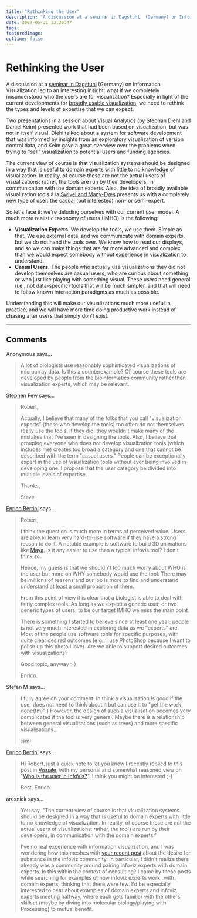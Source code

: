 ```yaml
---
title: "Rethinking the User"
description: "A discussion at a seminar in Dagstuhl  (Germany) on Information Visualization has led to an interesting insight: what if we completely misunderstood who the users are for visualization? Especially in light of the current developments for broadly usable visualization, we need to rethink the types and levels of expertise that we can expect."
date: 2007-05-31 13:30:47
tags: 
featuredImage: 
outline: false
---
```


# Rethinking the User

A discussion at a <a href="http://kathrin.dagstuhl.de/07221/">seminar in Dagstuhl</a> (Germany) on Information Visualization led to an interesting insight: what if we completely misunderstood who the users are for visualization? Especially in light of the current developments for <a href="/blog/2007/visualization-sets-information-free">broadly usable visualization</a>, we need to rethink the types and levels of expertise that we can expect.

Two presentations in a session about Visual Analytics (by Stephan Diehl and Daniel Keim) presented work that had been based on visualization, but was not in itself visual. Diehl talked about a system for software development that was informed by insights from an exploratory visualization of version control data, and Keim gave a great overview over the problems when trying to "sell" visualization to potential users and funding agencies.

The current view of course is that visualization systems should be designed in a way that is useful to domain experts with little to no knowledge of visualization. In reality, of course these are not the actual users of visualizations: rather, the tools are run by their developers, in communication with the domain experts. Also, the idea of broadly available visualization tools á la <a href="/blog/2007/swivel-vs-many-eyes">Swivel and Many-Eyes</a> presents us with a completely new type of user: the casual (but interested) non- or semi-expert.

So let's face it: we're deluding ourselves with our current user model. A much more realistic taxonomy of users (IMHO) is the following:
<ul>
	<li><strong>Visualization Experts</strong>. We develop the tools, we use them. Simple as that. We use external data, and we communicate with domain experts, but we do not hand the tools over. We know how to read our displays, and so we can make things that are far more advanced and complex than we would expect somebody without experience in visualization to understand.</li>
	<li><strong>Casual Users.</strong> The people who actually use visualizations they did not develop themselves are casual users, who are curious about something, or who just like playing with something visual. These users need general (i.e., not data-specific) tools that will be much simpler, and that will need to follow known interaction paradigms as much as possible.</li>
</ul>
Understanding this will make our visualizations much more useful in practice, and we will have more time doing productive work instead of chasing after users that simply don't exist.


<PostedBy />


<aside class="comments">

---
## Comments

Anonymous says…
>	A lot of biologists use reasonably sophisticated visualizations of microarray data. Is this a counterexample? Of course these tools are developed by people from the bioinformatics community rather than visualization experts, which may be relevant.

<a href="http://www.perceptualedge.com" rel="nofollow noopener" target="_blank">Stephen Few</a> says…
>	Robert,
>	
>	Actually, I believe that many of the folks that you call "visualization experts" (those who develop the tools) too often do not themselves really use the tools. If they did, they wouldn't make many of the mistakes that I've seen in designing the tools. Also, I believe that grouping everyone who does not develop visualization tools (which includes me) creates too broad a category and one that cannot be described with the term "casual users." People can be exceptionally expert in the use of visualization tools without ever being involved in developing one. I propose that the user category be divided into multiple levels of expertise. 
>	
>	Thanks,
>	
>	Steve

<a href="http://diuf.unifr.ch/people/bertinie/visuale/" rel="nofollow noopener" target="_blank">Enrico Bertini</a> says…
>	Robert,
>	
>	I think the question is much more in terms of perceived value. Users are able to learn very hard-to-use software if they have a strong reason to do it. A notable example is software to build 3D animations like <a href="http://usa.autodesk.com/adsk/servlet/index?siteID=123112&id=7635018">Maya</a>. Is it any easier to use than a typical infovis tool? I don't think so.
>	
>	Hence, my guess is that we shouldn't too much worry about WHO is the user but more on WHY somebody would use the tool. There may be millions of reasons and our job is more to find and understand understand at least a small proportion of them.
>	
>	From this point of view it is clear that a biologist is able to deal with fairly complex tools. As long as we expect a generic user, or two generic types of users, to be our target IMHO we miss the main point.
>	
>	There is something I started to believe since at least one year: people is not very much interested in exploring data as we "experts" are. Most of the people use software tools for specific purposes, with quite clear desired outcomes (e.g., I use PhotoShop because I want to polish up this photo I love). Are we able to support desired outcomes with visualizations?
>	
>	Good topic, anyway :-)
>	
>	Enrico.

Stefan M says…
>	I fully agree on your comment. In think a visualisation is good if the user does not need to think about it but can use it to "get the work done(tm)":) However, the design of such a visualisation becomes very complicated if the tool is very general. Maybe there is a relationship between general visualisations (such as trees) and more specific visualisations...
>	
>	:sm)

<a href="http://diuf.unifr.ch/people/bertinie/visuale/" rel="nofollow noopener" target="_blank">Enrico Bertini</a> says…
>	Hi Robert, just a quick note to let you know I recently replied to this post in <a href="http://diuf.unifr.ch/people/bertinie/visuale/">Visuale</a>, with my personal and somewhat reasoned view on "<a href="http://diuf.unifr.ch/people/bertinie/visuale/2007/07/whos_the_user_in_infovis.html">Who is the user in InfoVis?</a>". I think you might be interested ;-)
>	
>	Best,
>	Enrico.

aresnick says…
>	<p>You say, "The current view of course is that visualization systems should be designed in a way that is useful to domain experts with little to no knowledge of visualization. In reality, of course these are not the actual users of visualizations: rather, the tools are run by their developers, in communication with the domain experts."</p>
>	<p> </p>
>	<p>I've no real experience with information visualization, and I was wondering how this meshes with <a href="../../blog/2009/a-better-vis-web-community.html">your recent post</a> about the desire for substance in the infoviz community.  In particular, I didn't realize there already was a community around pairing infoviz experts with domain experts.  Is this within the context of consulting?  I came by these posts while searching for examples of how infoviz experts work _with_ domain experts, thinking that there were few.  I'd be especially interested to hear about examples of domain experts and infoviz experts meeting halfway, where each gets familiar with the others' skillset (maybe by diving into molecular biology/playing with Processing) to mutual benefit.</p>

</aside>

